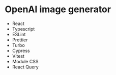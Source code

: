 # OpenAI image generator

- React
- Typescript
- ESLint
- Prettier
- Turbo
- Cypress
- Vitest
- Module CSS
- React Query
